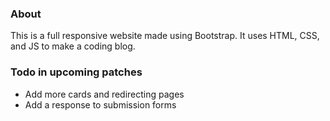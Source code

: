 ### About
This is a full responsive website made using Bootstrap. It uses HTML, CSS, and JS to make a coding blog.

### Todo in upcoming patches
-  Add more cards and redirecting pages
-  Add a response to submission forms
